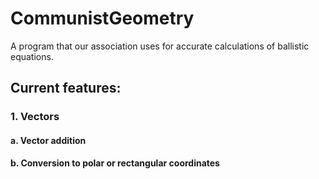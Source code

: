 # CommunistGeometry
A program that our association uses for accurate calculations of ballistic equations.
## Current features: 
### 1. Vectors
  #### a. Vector addition
  #### b. Conversion to polar or rectangular coordinates
